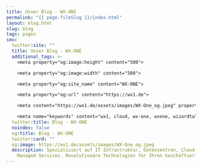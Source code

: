 ```yaml
---
title: Unser Blog - WX-ONE
permalink: "{{ page.fileSlug }}/index.html"
layout: blog.html
slug: blog
tags: pages
seo:
  twitter:site: ""
  title: Unser Blog - WX-ONE
  additional_tags: >-
    <meta property="og:image:height" content="500">

    <meta property="og:image:width" content="500">

    <meta property="og:site_name" content="WX-ONE">

    <meta property="og:url" content="https://wx1.de">

    <meta content="https://wx1.de/assets/images/WX-One_og.jpeg" property="twitter:image">

    <meta name="keywords" content="wx1, cloud, wx-one, wxone, wizardtales, iaas, saas, paas, kubernetes, infrastructure, datacenter, csp">
  twitter:title: Blog - WX-ONE
  noindex: false
  og:title: Blog - WX-ONE
  twitter:card: ""
  og:image: https://wx1.de/assets/images/WX-One_og.jpeg
  description: Spezialisiert auf IT-Infrastruktur, Datenzentren, Cloud- und
    Managed Services. Revolutionäre Technologien für Ihren Geschäftserfolg.
---
```

